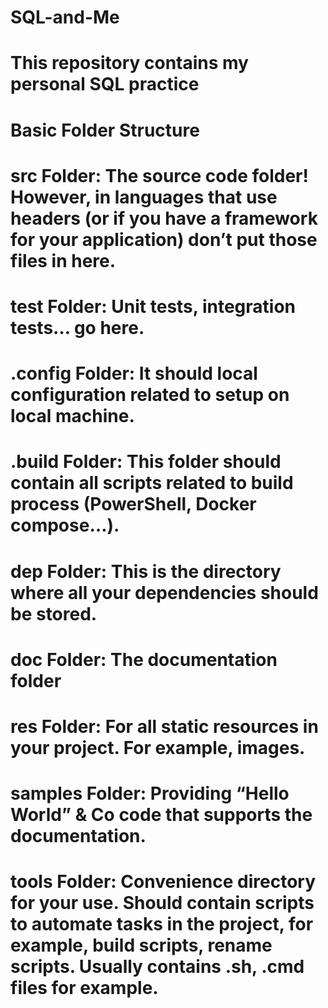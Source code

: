 # SQL-and-Me
# This repository contains my personal SQL practice

# Basic Folder Structure
  # src Folder: The source code folder! However, in languages that use headers (or if you have a framework for your application) don’t put those files in here.
  # test Folder: Unit tests, integration tests… go here.
  # .config Folder: It should local configuration related to setup on local machine.
  # .build Folder: This folder should contain all scripts related to build process (PowerShell, Docker compose…).
  # dep Folder: This is the directory where all your dependencies should be stored.
  # doc Folder: The documentation folder
  # res Folder: For all static resources in your project. For example, images.
  # samples Folder: Providing “Hello World” & Co code that supports the documentation.
  # tools Folder: Convenience directory for your use. Should contain scripts to automate tasks in the project, for example, build scripts, rename scripts. Usually contains .sh, .cmd files for example.
